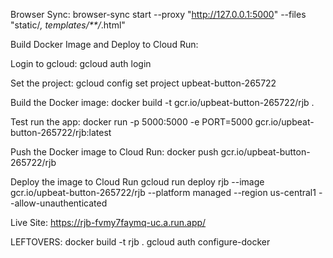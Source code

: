  


Browser Sync:
browser-sync start --proxy "http://127.0.0.1:5000" --files "static/*, templates/**/*.html"

Build Docker Image and Deploy to Cloud Run:

Login to gcloud:
gcloud auth login

Set the project: 
gcloud config set project upbeat-button-265722

Build the Docker image: 
docker build -t gcr.io/upbeat-button-265722/rjb .

Test run the app: 
docker run -p 5000:5000 -e PORT=5000 gcr.io/upbeat-button-265722/rjb:latest

Push the Docker image to Cloud Run: 
docker push gcr.io/upbeat-button-265722/rjb

Deploy the image to Cloud Run
gcloud run deploy rjb --image gcr.io/upbeat-button-265722/rjb --platform managed --region us-central1 --allow-unauthenticated

Live Site: 
https://rjb-fvmy7faymq-uc.a.run.app/

LEFTOVERS:
docker build -t rjb .
gcloud auth configure-docker
